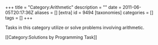+++
title = "Category:Arithmetic"
description = ""
date = 2011-06-05T20:17:36Z
aliases = []
[extra]
id = 9494
[taxonomies]
categories = []
tags = []
+++

Tasks in this category utilize or solve problems involving arithmetic.

[[Category:Solutions by Programming Task]]
